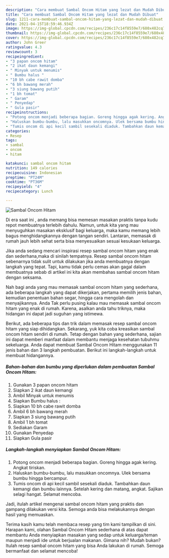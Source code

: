 ```yaml
---
description: "Cara membuat Sambal Oncom Hitam yang lezat dan Mudah Dibuat"
title: "Cara membuat Sambal Oncom Hitam yang lezat dan Mudah Dibuat"
slug: 1211-cara-membuat-sambal-oncom-hitam-yang-lezat-dan-mudah-dibuat
date: 2021-04-15T18:59:46.934Z
image: https://img-global.cpcdn.com/recipes/236c17c14f8559e7/680x482cq70/sambal-oncom-hitam-foto-resep-utama.jpg
thumbnail: https://img-global.cpcdn.com/recipes/236c17c14f8559e7/680x482cq70/sambal-oncom-hitam-foto-resep-utama.jpg
cover: https://img-global.cpcdn.com/recipes/236c17c14f8559e7/680x482cq70/sambal-oncom-hitam-foto-resep-utama.jpg
author: John Greer
ratingvalue: 4.3
reviewcount: 3
recipeingredient:
- "3 papan oncom hitam"
- "2 ikat daun kemangi"
- " Minyak untuk menumis"
- " Bumbu halus "
- "10 bh cabe rawit domba"
- "6 bh bawang merah"
- "3 siung bawang putih"
- "1 bh tomat"
- " Garam"
- " Penyedap"
- " Gula pasir"
recipeinstructions:
- "Potong oncom menjadi beberapa bagian. Goreng hingga agak kering. Angkat tiriskan."
- "Haluskan bumbu-bumbu, lalu masukkan oncomnya. Ulek bersama bumbu hingga bercampur."
- "Tumis oncom di api kecil sambil sesekali diaduk. Tambahkan daun kemangi dan bumbu lainnya. Setelah kering dan matang, angkat. Sajikan selagi hangat. Selamat mencoba."
categories:
- Resep
tags:
- sambal
- oncom
- hitam

katakunci: sambal oncom hitam 
nutrition: 149 calories
recipecuisine: Indonesian
preptime: "PT24M"
cooktime: "PT36M"
recipeyield: "4"
recipecategory: Lunch

---
```



![Sambal Oncom Hitam](https://img-global.cpcdn.com/recipes/236c17c14f8559e7/680x482cq70/sambal-oncom-hitam-foto-resep-utama.jpg)

Di era  saat ini , anda memang bisa memesan masakan praktis tanpa kudu repot membuatnya terlebih dahulu. Namun, untuk kita yang mau menyuguhkan masakan eksklusif bagi keluarga, maka kamu memang lebih bagus menghidangkannya dengan tangan sendiri. Lantaran, memasak di rumah jauh lebih sehat serta bisa menyesuaikan sesuai kesukaan keluarga.

Jika anda sedang mencari inspirasi resep sambal oncom hitam yang enak dan sederhana,maka di sinilah tempatnya. Resep sambal oncom hitam  sebenarnya tidak sulit untuk dilakukan jika anda membuatnya dengan langkah yang tepat. Tapi, kamu tidak perlu cemas akan gagal dalam membuatnya 
sebab di artikel ini kita akan membahas sambal oncom hitam dengan seksama.  



Nah bagi anda yang mau memasak sambal oncom hitam yang sederhana, ada beberapa langkah yang dapat dikerjakan, pertama memilih jenis bahan, kemudian penentuan bahan segar, hingga cara mengolah dan menyajikannya. Anda Tak perlu pusing kalau mau memasak sambal oncom hitam yang enak di rumah. Karena, asalkan anda  tahu triknya, maka hidangan ini dapat jadi suguhan yang istimewa.

Berikut, ada beberapa tips dan trik dalam memasak resep sambal oncom hitam yang siap dihidangkan. Sekarang, yuk kita coba kreasikan sambal oncom hitam sendiri di rumah. Tetap dengan bahan yang sederhana, sajian ini dapat memberi manfaat dalam membantu menjaga kesehatan tubuhmu sekeluarga. Anda dapat membuat Sambal Oncom Hitam menggunakan 11 jenis bahan dan 3 langkah pembuatan. Berikut ini langkah-langkah untuk membuat hidangannya.

<!--inarticleads1-->

##### Bahan-bahan dan bumbu yang diperlukan dalam pembuatan Sambal Oncom Hitam:

1. Gunakan 3 papan oncom hitam
1. Siapkan 2 ikat daun kemangi
1. Ambil  Minyak untuk menumis
1. Siapkan  Bumbu halus :
1. Siapkan 10 bh cabe rawit domba
1. Ambil 6 bh bawang merah
1. Siapkan 3 siung bawang putih
1. Ambil 1 bh tomat
1. Sediakan  Garam
1. Gunakan  Penyedap
1. Siapkan  Gula pasir




<!--inarticleads2-->

##### Langkah-langkah menyiapkan Sambal Oncom Hitam:

1. Potong oncom menjadi beberapa bagian. Goreng hingga agak kering. Angkat tiriskan.
1. Haluskan bumbu-bumbu, lalu masukkan oncomnya. Ulek bersama bumbu hingga bercampur.
1. Tumis oncom di api kecil sambil sesekali diaduk. Tambahkan daun kemangi dan bumbu lainnya. Setelah kering dan matang, angkat. Sajikan selagi hangat. Selamat mencoba.




Jadi, itulah artikel mengenai  sambal oncom hitam  yang praktis dan gampang dilakukan versi kita. Semoga anda bisa melakukannya dengan hasil yang memuaskan. 

Terima kasih kamu telah membaca resep yang tim kami tampilkan di sini. Harapan kami, olahan  Sambal Oncom Hitam sederhana di atas dapat membantu Anda menyiapkan masakan yang sedap untuk keluarga/teman maupun menjadi ide untuk berjualan makanan. Gimana nih? Mudah bukan? Itulah resep sambal oncom hitam yang bisa Anda lakukan di rumah. Semoga bermanfaat dan selamat mencoba!

